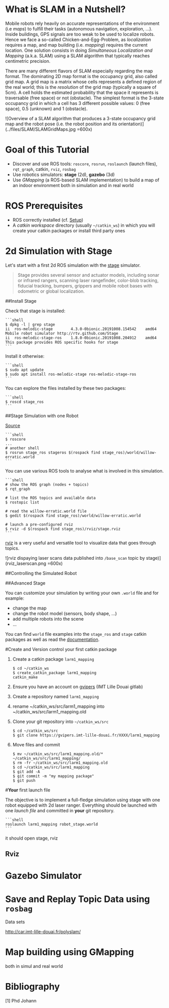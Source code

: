 # What is SLAM in a Nutshell?

Mobile robots rely heavily on accurate representations of the environment (i.e *maps*) to fulfill their tasks (autonomous navigation, exploration, ...). Inside buildings, GPS signals are too weak to be used to localize robots. Hence we face a so-called Chicken-and-Egg-Problem, as *localization* requires a map, and map building (i.e. *mapping*) requires the current location.
One solution consists in doing *Simultaneous Localization and Mapping* (a.k.a. SLAM) using a SLAM algorithm that typically reaches centimetric precision. 

There are many different flavors of SLAM especially regarding the map format. The dominating 2D map format is the occupancy grid, also called grid map. A grid map is a matrix whose cells represents a defined region of the real world; this is the *resolution* of the grid map (typically a square of 5cm). A cell holds the estimated probability that the space it represents is traversable (free space) or not (obstacle). The simplest format is the 3-state occupancy grid in which a cell has 3 different possible values: 0 (free space), 0.5 (unknown) and 1 (obstacle).

![Overview of a SLAM algorithm that produces a 3-state occupancy grid map and the robot pose (i.e. the robot position and its orientation)](../files/SLAM/SLAMGridMaps.jpg =600x)

<!-- {% hint style="info" %}
Deeper explanation can be found in
{% endhint %} -->

<!-- Localization
- Dead Reckoning
- Particle Filters
- Kalman Filters
- Pose Graph Optimization
- Scan matching -->

# Goal of this Tutorial

- Discover and use ROS tools: `roscore`, `rosrun`, `roslaunch` (launch files), `rqt_graph`, catkin, `rviz`, `rosbag`
- Use robotics simulators: **stage** (2d), **gazebo** (3d)
- Use *GMapping* (a ROS-based SLAM implementation) to build a map of an indoor environment both in simulation and in real world  

# ROS Prerequisites

- ROS correctly installed (cf. [Setup](setup.md))
- A *catkin workspace* directory (usually `~/catkin_ws`) in which you will create your catkin packages or install third party ones

# 2d Simulation with Stage 

Let's start with a first 2d ROS simulation with the [stage](http://wiki.ros.org/stage) simulator.

>Stage provides several sensor and actuator models, including sonar or infrared rangers, scanning laser rangefinder, color-blob tracking, fiducial tracking, bumpers, grippers and mobile robot bases with odometric or global localization. 

##Install Stage

Check that stage is installed:

	```shell
	$ dpkg -l | grep stage
	ii  ros-melodic-stage        4.3.0-0bionic.20191008.154542    amd64    Mobile robot simulator http://rtv.github.com/Stage
	ii  ros-melodic-stage-ros    1.8.0-0bionic.20191008.204912    amd64    This package provides ROS specific hooks for stage 
	```

Install it otherwise:
	
	```shell
	$ sudo apt update
	$ sudo apt install ros-melodic-stage ros-melodic-stage-ros
	```

You can explore the files installed by these two packages:

	```shell
	$ roscd stage_ros
	```

##Stage Simulation with one Robot

[Source](http://wiki.ros.org/stage/Tutorials/SimulatingOneRobot)

	```shell
	$ roscore
	...
	# another shell
	$ rosrun stage_ros stageros $(rospack find stage_ros)/world/willow-erratic.world
	```

<!-- 
rqt_image
rviz
-->
You can use various ROS tools to analyse what is involved in this simulation.

	```shell
	# show the ROS graph (nodes + topics)
	$ rqt_graph

	# list the ROS topics and available data
	$ rostopic list

	# read the willow-erratic.world file
	$ gedit $(rospack find stage_ros)/world/willow-erratic.world
	
	# launch a pre-configured rviz
	$ rviz -d $(rospack find stage_ros)/rviz/stage.rviz
	```

[rviz](http://wiki.ros.org/rviz) is a very useful and versatile tool to visualize data that goes through topics. 

![rviz dispaying laser scans data published into `/base_scan` topic by stage)](rviz_laserscan.png =600x)

##Controlling the Simulated Robot


<!-- move robot around -->


##Advanced Stage 

You can customize your simulation by writing your own `.world` file and for example:
- change the map
- change the robot model (sensors, body shape, ...)
- add multiple robots into the scene
- ...

You can find `world` file examples into the `stage_ros` and `stage` catkin packages as well as read the [documentation](https://player-stage-manual.readthedocs.io/en/stable/WORLDFILES/).

#Create and Version control your first catkin package

1. Create a catkin package `larm1_mapping`

	```shell
	$ cd ~/catkin_ws
	$ create_catkin_package larm1_mapping
	catkin_make
	```

2. Ensure you have an account on [gvipers](https://gvipers.imt-lille-douai.fr/) (IMT Lille Douai gitlab)

3. Create a repository named `larm1_mapping` 

4. rename ~/catkin_ws/src/larm1_mapping into ~/catkin_ws/src/larm1_mapping.old

4. Clone your git repository into `~/catkin_ws/src` 

	```shell
	$ cd ~/catkin_ws/src
	$ git clone https://gvipers.imt-lille-douai.fr/XXXX/larm1_mapping
	```

5. Move files and commit 
	
	```shell
	$ mv ~/catkin_ws/src/larm1_mapping.old/* ~/catkin_ws/src/larm1_mapping/
	$ rm -fr ~/catkin_ws/src/larm1_mapping.old
	$ cd ~/catkin_ws/src/larm1_mapping
	$ git add -A
	$ git commit -m "my mapping package"
	$ git push
	```

<!-- The floorplan map is given (*dia.pgm*). -->
<!-- The directory `~/catkin_ws/src/larm1_mapping` should contains: -->
<!-- - Create a *launch file* named (`imt.launch`) -->

#**Your** first launch file

The objective is to implement a full-fledge simulation using stage with one robot equipped with 2d laser ranger.
Everything should be launched with one *launch file* and committed in **your** git repository.


	```shell
	roslaunch larm1_mapping robot_stage.world
	```

it should open stage, rviz


## Rviz


# Gazebo Simulator



# Save and Replay Topic Data using `rosbag`


Data sets

http://car.imt-lille-douai.fr/polyslam/


# Map building using GMapping

both in simul and real world

<!-- Map accurracy and comparison -->

# Bibliography 

[1] Phd Johann